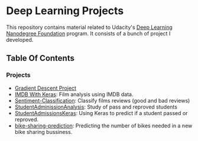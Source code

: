 # Deep Learning Projects

This repository contains material related to Udacity's [Deep Learning Nanodegree Foundation](https://www.udacity.com/course/deep-learning-nanodegree-foundation--nd101) program. It consists of a bunch of project I developed.


## Table Of Contents

### Projects

* [Gradient Descent Project](https://github.com/Zenardi/deep-learning/tree/master/GradientDescent)
* [IMDB With Keras](https://github.com/Zenardi/deep-learning/tree/master/IMDB-Keras): Film analysis using IMDB data.
* [Sentiment-Classification](https://github.com/Zenardi/deep-learning/tree/master/Sentiment-Classification): Classify films reviews (good and bad reviews)
* [StudentAdminissionAnalysis](https://github.com/Zenardi/deep-learning/tree/master/StudentAdminissionAnalysis): Study of pass and reproved students
* [StudentAdmissionsKeras](https://github.com/Zenardi/deep-learning/tree/master/StudentAdmissionsKeras): Using Keras to predict if a student passed or reproved.
* [bike-sharing-prediction](https://github.com/Zenardi/deep-learning/tree/master/bike-sharing-prediction): Predicting the number of bikes needed in a new bike sharing bussiness.
